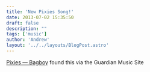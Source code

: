 ```yaml
---
title: 'New Pixies Song!'
date: 2013-07-02 15:35:50
draft: false
description: ""
tags: ['music']
author: 'Andrew'
layout: '../../layouts/BlogPost.astro'
---
```


[Pixies — Bagboy](http://www.guardian.co.uk/music/musicblog/2013/jul/01/new-music-pixies-bagboy) found this via the Guardian Music Site

